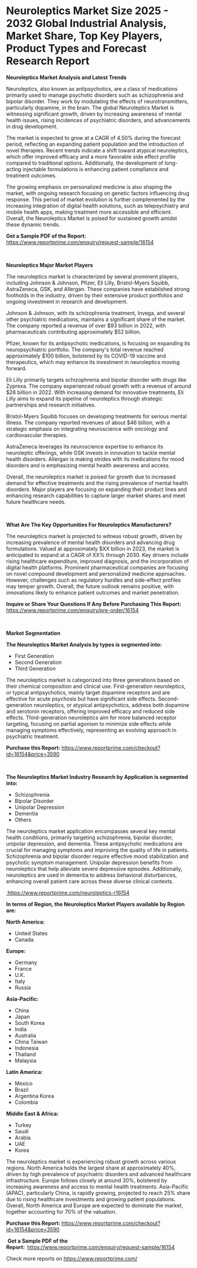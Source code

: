 <p><h1>Neuroleptics Market Size 2025 - 2032 Global Industrial Analysis, Market Share, Top Key Players, Product Types and Forecast Research Report</h1></p><p><strong>Neuroleptics Market Analysis and Latest Trends</strong></p>
<p><p>Neuroleptics, also known as antipsychotics, are a class of medications primarily used to manage psychotic disorders such as schizophrenia and bipolar disorder. They work by modulating the effects of neurotransmitters, particularly dopamine, in the brain. The global Neuroleptics Market is witnessing significant growth, driven by increasing awareness of mental health issues, rising incidences of psychiatric disorders, and advancements in drug development. </p><p>The market is expected to grow at a CAGR of 4.50% during the forecast period, reflecting an expanding patient population and the introduction of novel therapies. Recent trends indicate a shift toward atypical neuroleptics, which offer improved efficacy and a more favorable side effect profile compared to traditional options. Additionally, the development of long-acting injectable formulations is enhancing patient compliance and treatment outcomes.</p><p>The growing emphasis on personalized medicine is also shaping the market, with ongoing research focusing on genetic factors influencing drug response. This period of market evolution is further complemented by the increasing integration of digital health solutions, such as telepsychiatry and mobile health apps, making treatment more accessible and efficient. Overall, the Neuroleptics Market is poised for sustained growth amidst these dynamic trends.</p></p>
<p><strong>Get a Sample PDF of the Report:&nbsp;</strong> <a href="https://www.reportprime.com/enquiry/request-sample/16154?utm_campaign=2297&utm_medium=2&utm_source=Github&utm_content=ia&utm_term=20032025&utm_id=neuroleptics">https://www.reportprime.com/enquiry/request-sample/16154</a></p>
<p>&nbsp;</p>
<p><strong>Neuroleptics Major Market Players</strong></p>
<p><p>The neuroleptics market is characterized by several prominent players, including Johnson & Johnson, Pfizer, Eli Lilly, Bristol-Myers Squibb, AstraZeneca, GSK, and Allergan. These companies have established strong footholds in the industry, driven by their extensive product portfolios and ongoing investment in research and development.</p><p>Johnson & Johnson, with its schizophrenia treatment, Invega, and several other psychiatric medications, maintains a significant share of the market. The company reported a revenue of over $93 billion in 2022, with pharmaceuticals contributing approximately $52 billion.</p><p>Pfizer, known for its antipsychotic medications, is focusing on expanding its neuropsychiatric portfolio. The company's total revenue reached approximately $100 billion, bolstered by its COVID-19 vaccine and therapeutics, which may enhance its investment in neuroleptics moving forward.</p><p>Eli Lilly primarily targets schizophrenia and bipolar disorder with drugs like Zyprexa. The company experienced robust growth with a revenue of around $28 billion in 2022. With increasing demand for innovative treatments, Eli Lilly aims to expand its pipeline of neuroleptics through strategic partnerships and research initiatives.</p><p>Bristol-Myers Squibb focuses on developing treatments for serious mental illness. The company reported revenues of about $46 billion, with a strategic emphasis on integrating neuroscience with oncology and cardiovascular therapies.</p><p>AstraZeneca leverages its neuroscience expertise to enhance its neuroleptic offerings, while GSK invests in innovation to tackle mental health disorders. Allergan is making strides with its medications for mood disorders and is emphasizing mental health awareness and access.</p><p>Overall, the neuroleptics market is poised for growth due to increased demand for effective treatments and the rising prevalence of mental health disorders. Major players are focusing on expanding their product lines and enhancing research capabilities to capture larger market shares and meet future healthcare needs.</p></p>
<p>&nbsp;</p>
<p><strong>What Are The Key Opportunities For Neuroleptics Manufacturers?</strong></p>
<p><p>The neuroleptics market is projected to witness robust growth, driven by increasing prevalence of mental health disorders and advancing drug formulations. Valued at approximately $XX billion in 2023, the market is anticipated to expand at a CAGR of XX% through 2030. Key drivers include rising healthcare expenditure, improved diagnosis, and the incorporation of digital health platforms. Prominent pharmaceutical companies are focusing on novel compound development and personalized medicine approaches. However, challenges such as regulatory hurdles and side-effect profiles may temper growth. Overall, the future outlook remains positive, with innovations likely to enhance patient outcomes and market penetration.</p></p>
<p><strong>Inquire or Share Your Questions If Any Before Purchasing This Report:</strong> <a href="https://www.reportprime.com/enquiry/pre-order/16154?utm_campaign=2297&utm_medium=2&utm_source=Github&utm_content=ia&utm_term=20032025&utm_id=neuroleptics">https://www.reportprime.com/enquiry/pre-order/16154</a></p>
<p>&nbsp;</p>
<p><strong>Market Segmentation</strong></p>
<p><strong>The Neuroleptics Market Analysis by types is segmented into:</strong></p>
<p><ul><li>First Generation</li><li>Second Generation</li><li>Third Generation</li></ul></p>
<p><p>The neuroleptics market is categorized into three generations based on their chemical composition and clinical use. First-generation neuroleptics, or typical antipsychotics, mainly target dopamine receptors and are effective for acute psychosis but have significant side effects. Second-generation neuroleptics, or atypical antipsychotics, address both dopamine and serotonin receptors, offering improved efficacy and reduced side effects. Third-generation neuroleptics aim for more balanced receptor targeting, focusing on partial agonism to minimize side effects while managing symptoms effectively, representing an evolving approach in psychiatric treatment.</p></p>
<p><strong>Purchase this Report:&nbsp;</strong><a href="https://www.reportprime.com/checkout?id=16154&price=3590&utm_campaign=2297&utm_medium=2&utm_source=Github&utm_content=ia&utm_term=20032025&utm_id=neuroleptics">https://www.reportprime.com/checkout?id=16154&price=3590</a></p>
<p>&nbsp;</p>
<p><strong>The Neuroleptics Market Industry Research by Application is segmented into:</strong></p>
<p><ul><li>Schizophrenia</li><li>Bipolar Disorder</li><li>Unipolar Depression</li><li>Dementia</li><li>Others</li></ul></p>
<p><p>The neuroleptics market application encompasses several key mental health conditions, primarily targeting schizophrenia, bipolar disorder, unipolar depression, and dementia. These antipsychotic medications are crucial for managing symptoms and improving the quality of life in patients. Schizophrenia and bipolar disorder require effective mood stabilization and psychotic symptom management. Unipolar depression benefits from neuroleptics that help alleviate severe depressive episodes. Additionally, neuroleptics are used in dementia to address behavioral disturbances, enhancing overall patient care across these diverse clinical contexts.</p></p>
<p><a href="https://www.reportprime.com/neuroleptics-r16154?utm_campaign=2297&utm_medium=2&utm_source=Github&utm_content=ia&utm_term=20032025&utm_id=neuroleptics">&nbsp;https://www.reportprime.com/neuroleptics-r16154</a></p>
<p><strong>In terms of Region, the Neuroleptics Market Players available by Region are:</strong></p>
<p>
    <p> <strong> North America: </strong>
        <ul>
            <li>United States</li>
            <li>Canada</li>
        </ul>
        </p> 
    <p> <strong> Europe: </strong>
        <ul>
            <li>Germany</li>
            <li>France</li>
            <li>U.K.</li>
            <li>Italy</li>
            <li>Russia</li>
        </ul>
        </p> 
    <p> <strong> Asia-Pacific: </strong>
        <ul>
            <li>China</li>
            <li>Japan</li>
            <li>South Korea</li>
            <li>India</li>
            <li>Australia</li>
            <li>China Taiwan</li>
            <li>Indonesia</li>
            <li>Thailand</li>
            <li>Malaysia</li>
        </ul>
        </p> 
    <p> <strong> Latin America: </strong>
        <ul>
            <li>Mexico</li>
            <li>Brazil</li>
            <li>Argentina Korea</li>
            <li>Colombia</li>
        </ul>
        </p> 
    <p> <strong> Middle East & Africa: </strong>
        <ul>
            <li>Turkey</li>
            <li>Saudi</li>
            <li>Arabia</li>
            <li>UAE</li>
            <li>Korea</li>
        </ul>
    </p>
    </p>
<p><p>The neuroleptics market is experiencing robust growth across various regions. North America holds the largest share at approximately 40%, driven by high prevalence of psychiatric disorders and advanced healthcare infrastructure. Europe follows closely at around 30%, bolstered by increasing awareness and access to mental health treatments. Asia-Pacific (APAC), particularly China, is rapidly growing, projected to reach 25% share due to rising healthcare investments and growing patient populations. Overall, North America and Europe are expected to dominate the market, together accounting for 70% of the valuation.</p></p>
<p><strong>Purchase this Report: </strong><a href="https://www.reportprime.com/checkout?id=16154&price=3590&utm_campaign=2297&utm_medium=2&utm_source=Github&utm_content=ia&utm_term=20032025&utm_id=neuroleptics">https://www.reportprime.com/checkout?id=16154&price=3590</a></p>
<p>&nbsp;<strong>Get a Sample PDF of the Report:&nbsp;&nbsp;</strong><a href="https://www.reportprime.com/enquiry/request-sample/16154?utm_campaign=2297&utm_medium=2&utm_source=Github&utm_content=ia&utm_term=20032025&utm_id=neuroleptics">https://www.reportprime.com/enquiry/request-sample/16154</a></p>
<p><strong></strong></p>
<p>Check more reports on <a href="https://www.reportprime.com/?utm_campaign=2297&utm_medium=2&utm_source=Github&utm_content=ia&utm_term=20032025&utm_id=neuroleptics">https://www.reportprime.com/</a></p>